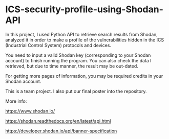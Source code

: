 # ICS-security-profile-using-Shodan-API
In this project, I used Python API to retrieve search results from Shodan, analyzed it in order to make a profile of the vulnerabilities hidden in the ICS (Industrial Control System) protocols and devices.

You need to input a valid Shodan key (corresponding to your Shodan account) to finish running the program. You can also check the data I retrieved, but due to time manner, the result may be out-dated.

For getting more pages of information, you may be required credits in your Shodan account.

This is a team project. I also put our final poster into the repository.

More info:

https://www.shodan.io/

https://shodan.readthedocs.org/en/latest/api.html

https://developer.shodan.io/api/banner-specification
